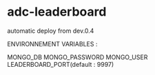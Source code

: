 # adc-leaderboard

automatic deploy from dev.0.4

ENVIRONNEMENT VARIABLES : 

MONGO_DB
MONGO_PASSWORD
MONGO_USER
LEADERBOARD_PORT(default : 9997)